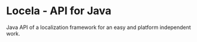 # Locela - API for Java

Java API of a localization framework for an easy and platform independent work.